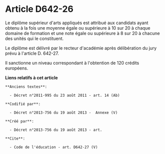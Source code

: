 # Article D642-26

Le diplôme supérieur d'arts appliqués est attribué aux candidats ayant obtenu à la fois une moyenne égale ou supérieure à 10
sur 20 à chaque domaine de formation et une note égale ou supérieure à 8 sur 20 à chacune des unités qui le constituent. 

Le diplôme est délivré par le recteur d'académie après délibération du jury prévu à l'article D. 642-27. 

Il sanctionne un niveau correspondant à l'obtention de 120 crédits européens.

**Liens relatifs à cet article**

	**Anciens textes**:

	  - Décret n°2011-995 du 23 août 2011 - art. 14 (Ab)

	**Codifié par**:

	  - Décret n°2013-756 du 19 août 2013 -  Annexe (V)

	**Créé par**:

	  - Décret n°2013-756 du 19 août 2013 - art.

	**Cite**:

	  - Code de l'éducation - art. D642-27 (V)
